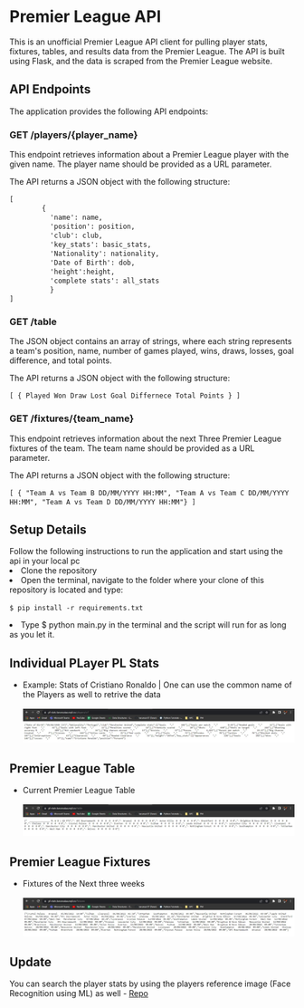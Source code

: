 <h1>Premier League API</h1>
	<p>This is an unofficial Premier League API client for pulling player stats, fixtures, tables, and results data from the Premier League. The API is built using Flask, and the data is scraped from the Premier League website.</p>
<h2>API Endpoints</h2>

<p>The application provides the following API endpoints:</p>
<h3>GET  /players/{player_name}</h3>
<p>This endpoint retrieves information about a Premier League player with the given name. The player name should be provided as a URL parameter.</p>
<p>The API returns a JSON object with the following structure:</p>
<pre><code>[
        {
          'name': name, 
          'position': position, 
          'club': club, 
          'key_stats': basic_stats, 
          'Nationality': nationality, 
          'Date of Birth': dob,
          'height':height,
          'complete stats': all_stats
          }
]</code></pre>


<h3>GET /table</h3>
<p>The JSON object contains an array of strings, where each string represents a team's position, name, number of games played, wins, draws, losses, goal difference, and total points.</p>
<p>The API returns a JSON object with the following structure:</p>
<pre><code>[ { Played Won Draw Lost Goal Differnece Total Points } ] </code></pre>

<h3>GET /fixtures/{team_name}</h3>
<p>This endpoint retrieves information about the next Three Premier League fixtures of the team. The team name should be provided as a URL parameter.</p>
<p>The API returns a JSON object with the following structure:</p>
<pre><code>[ { "Team A vs Team B DD/MM/YYYY HH:MM", "Team A vs Team C DD/MM/YYYY HH:MM", "Team A vs Team D DD/MM/YYYY HH:MM"} ] </code></pre>

<h2>Setup Details</h2>
Follow the following instructions to run the application and start using the api in your local pc
<li>Clone the repository</li>
<li>Open the terminal, navigate to the folder where your clone of this repository is located and type:
  
  `$ pip install -r requirements.txt` </li>

<li> Type $ python main.py in the terminal and the script will run for as long as you let it. </li>



<H2>Individual PLayer PL Stats</H2> 
<ul>
  <li>Example: Stats of Cristiano Ronaldo | One can use the common name of the Players as well to retrive the data</li>
  <br> <img src="Premier League API/players_stats.jpg"><br>
</ul>
 <H2>Premier League Table</H2> 
<ul>
  <li>Current Premier League Table</li>
  <br> <img src="Premier League API/table.jpg"><br>
 </ul>
 <H2>Premier League Fixtures </H2> 
<ul>
  <li>Fixtures of the Next three weeks </li>
  <br> <img src="Premier League API/fixtures.jpg"> <br>
 </ul>
<H2> Update </H2>
You can search the player stats by using the players reference image (Face Recognition using ML) as well - <a href=https://github.com/tarun7r/Premier-League-Face-Recognition-API> Repo</a>

